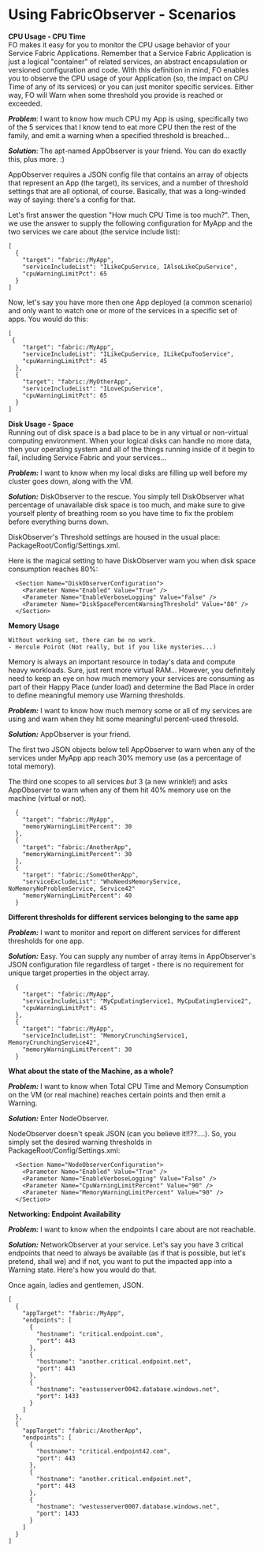 # Using FabricObserver - Scenarios

**CPU Usage - CPU Time**  
FO makes it easy for you to monitor the CPU usage behavior of your Service Fabric Applications.
Remember that a Service Fabric Application is just a logical "container" of related services, an abstract encapsulation or versioned configuration and code.
With this definition in mind, FO enables you to observe the CPU usage of your Application (so, the impact on CPU Time of any of its services)
or you can just monitor specific services. Either way, FO will Warn when some threshold you provide is reached or exceeded. 

***Problem***: I want to know how much CPU my App is using, specifically two of the 5 services that I know
tend to eat more CPU then the rest of the family, and emit a warning when a specified threshold is breached... 

***Solution***: The apt-named AppObserver is your friend. You can do exactly this, plus more. :)

AppObserver requires a JSON config file that contains an array of objects that represent an App (the target), its services, and 
a number of threshold settings that are all optional, of course. Basically, that was a long-winded way of saying: there's a config for that.

Let's first answer the question "How much CPU Time is too much?". Then, we use the answer to supply the following 
configuration for MyApp and the two services we care about (the service include list):

``` 
[
  {
    "target": "fabric:/MyApp",
    "serviceIncludeList": "ILikeCpuService, IAlsoLikeCpuService",
    "cpuWarningLimitPct": 65
  }
]
```

Now, let's say you have more then one App deployed (a common scenario) and only want to watch one or more of the services in a specific set of apps. 
You would do this:

``` 
[
 {
    "target": "fabric:/MyApp",
    "serviceIncludeList": "ILikeCpuService, ILikeCpuTooService",
    "cpuWarningLimitPct": 45
  },
  {
    "target": "fabric:/MyOtherApp",
    "serviceIncludeList": "ILoveCpuService",
    "cpuWarningLimitPct": 65
  }
]
```

**Disk Usage - Space**  
Running out of disk space is a bad place to be in any virtual or non-virtual computing environment. When your logical disks
can handle no more data, then your operating system and all of the things running inside of it begin to fail, including Service Fabric and your services...

***Problem:*** I want to know when my local disks are filling up well before my cluster goes down, along with the VM.

***Solution:*** DiskObserver to the rescue. You simply tell DiskObserver what percentage of unavailable disk space is too much, and make sure
to give yourself plenty of breathing room so you have time to fix the problem before everything burns down.

DiskObserver's Threshold settings are housed in the usual place: PackageRoot/Config/Settings.xml.

Here is the magical setting to have DiskObserver warn you when disk space consumption reaches 80%:

```
  <Section Name="DiskObserverConfiguration">
    <Parameter Name="Enabled" Value="True" />
    <Parameter Name="EnableVerboseLogging" Value="False" />
    <Parameter Name="DiskSpacePercentWarningThreshold" Value="80" />
  </Section>
```

**Memory Usage** 

``` 
Without working set, there can be no work.
- Hercule Poirot (Not really, but if you like mysteries...)
```
Memory is always an important resource in today's data and compute heavy workloads. Sure, just rent more virtual RAM... However, you definitely 
need to keep an eye on how much memory your services are consuming as part of their Happy Place (under load) and determine the Bad Place 
in order to define meaningful memory use Warning thresholds. 

***Problem:*** I want to know how much memory some or all of my services are using and warn when they hit some meaningful percent-used thresold.  

***Solution:*** AppObserver is your friend.  

The first two JSON objects below tell AppObserver to warn when any of the services under MyApp app reach 30% memory use (as a percentage of total memory). 
 
The third one scopes to all services _but_ 3 (a new wrinkle!) and asks AppObserver to warn when any of them hit 40% memory use on the machine (virtual or not).

```
  {
    "target": "fabric:/MyApp",
    "memoryWarningLimitPercent": 30
  },
  {
    "target": "fabric:/AnotherApp",
    "memoryWarningLimitPercent": 30
  },
  {
    "target": "fabric:/SomeOtherApp",
    "serviceExcludeList": "WhoNeedsMemoryService, NoMemoryNoProblemService, Service42"
    "memoryWarningLimitPercent": 40
  }
```

**Different thresholds for different services belonging to the same app**  

***Problem:*** I want to monitor and report on different services for different thresholds 
for one app.  

***Solution:*** Easy. You can supply any number of array items in AppObserver's JSON configuration file
regardless of target - there is no requirement for unique target properties in the object array. 

```
  {
    "target": "fabric:/MyApp",
    "serviceIncludeList": "MyCpuEatingService1, MyCpuEatingService2",
    "cpuWarningLimitPct": 45
  },
  {
    "target": "fabric:/MyApp",
    "serviceIncludeList": "MemoryCrunchingService1, MemoryCrunchingService42",
    "memoryWarningLimitPercent": 30
  }
```


**What about the state of the Machine, as a whole?** 

***Problem:*** I want to know when Total CPU Time and Memory Consumption on the VM (or real machine)
reaches certain points and then emit a Warning.  

***Solution:*** Enter NodeObserver.  

NodeObserver doesn't speak JSON (can you believe it!!??....). So, you simply set the desired warning
thresholds in PackageRoot/Config/Settings.xml:  

```
  <Section Name="NodeObserverConfiguration">
    <Parameter Name="Enabled" Value="True" />
    <Parameter Name="EnableVerboseLogging" Value="False" />
    <Parameter Name="CpuWarningLimitPercent" Value="90" />
    <Parameter Name="MemoryWarningLimitPercent" Value="90" />
  </Section>
```

**Networking: Endpoint Availability**  

***Problem:*** I want to know when the endpoints I care about are not reachable.  

***Solution:*** NetworkObserver at your service. Let's say you have 3 critical endpoints that 
need to always be available (as if that is possible, but let's pretend, shall we)
and if not, you want to put the impacted app into a Warning state. Here's how you would do that.

Once again, ladies and gentlemen, JSON. 

```
[
  {
    "appTarget": "fabric:/MyApp",
    "endpoints": [
      {
        "hostname": "critical.endpoint.com",
        "port": 443
      },
      {
        "hostname": "another.critical.endpoint.net",
        "port": 443
      },
      {
        "hostname": "eastusserver0042.database.windows.net",
        "port": 1433
      }
    ]
  },
  {
    "appTarget": "fabric:/AnotherApp",
    "endpoints": [
      {
        "hostname": "critical.endpoint42.com",
        "port": 443
      },
      {
        "hostname": "another.critical.endpoint.net",
        "port": 443
      },
      {
        "hostname": "westusserver0007.database.windows.net",
        "port": 1433
      }
    ]
  }
]
```